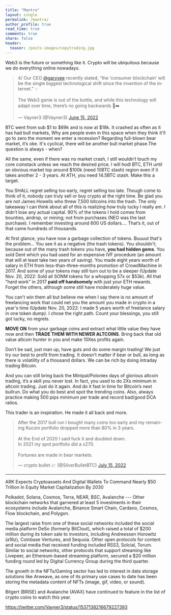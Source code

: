```yaml
---
title: "Mantra"
layout: single
permalink: /mantra/
author_profile: true
read_time: true
comments: true
share: false
header:
  teaser: /posts-images/copytrading.jpg
---
```

<!-- excerpt: "You can’t win them all" -->
Web3 is the future or something like it. Crypto will be ubiquitous because we do everything online nowadays. 

<blockquote class="twitter-tweet"><p lang="en" dir="ltr">4/ Our CEO <a href="https://twitter.com/garyvee?ref_src=twsrc%5Etfw">@garyvee</a> recently stated, “the ‘consumer blockchain’ will be the single biggest technological shift since the invention of the internet.” 💡<br><br>The Web3 genie is out of the bottle, and while this technology will adapt over time, there’s no going backwards 🧞➡️</p>&mdash; Vayner3 (@Vayner3) <a href="https://twitter.com/Vayner3/status/1537138220701564929?ref_src=twsrc%5Etfw">June 15, 2022</a></blockquote> <script async src="https://platform.twitter.com/widgets.js" charset="utf-8"></script>

BTC went from sub $1 to $69k and is now at $18k. It crashed as often as it has had bull markets, Why are people even in this space when they think it'll go to zero the moment we enter a recession? Regarding full-blown bear market, it’s oke. It's cyclical, there will be another bull market phase.The question is always - when?

All the same, even if there was no market crash, I still wouldn’t touch my core coinstack unless we reach the desired price. I will hodl BTC, ETH until an obvious market top around $100k (need 10BTC stash) region even if it takes another 2 - 3 years. At ATH, you need 14.5BTC stash. Make this a target.

You SHALL regret selling too early, regret selling too late. Though come to think of it, nobody can truly sell or buy crypto at the right time. Be glad you are not James Howells who threw 7,500 bitcoins into the trash. The only takeaway I can think about all of this is realizing how truly lucky I really am. I didn’t lose any actual capital. 90% of the tokens I hold comes from bounties, airdrop, or mining; not from purchases (NEO was the last purchase). I remember investing around 600 US dollars…. That’s it, out of that came hundreds of thousands.

At first glance, you have now a garbage collection of tokens. Buuuut that's the problem... You see it as a negative (the trash tokens). You shouldn't; because out
of the many trash tokens you have, **you had hidden gems**. You sold Dent which you had used for an expensive IVF procedure (an amount that will at least take two 
years of saving). You made eight years worth of salary in ETH from less-than-three-months promotion of CrowdMachine in 2017. And some of your tokens may still
turn out to be a sleeper (Update Nov. 20, 2022: Sold all SONM tokens for a whopping 57x or $53k). All that "hard work" in 2017 **paid off handsomely** with just 
your ETH rewards. Forget the others, although some still have moderately huge value.

You can't win them all but believe me when I say there is no amount of freelancing work that could net you the amount you made in crypto in a year's time (Update
Nov. 20, 2022: I made 5 years worth of freelance salary in one token dump). I chose the right path. Count your blessings, you still got lucky, no regrets.

**MOVE ON** from your garbage coins and extract what little value they have now and then **TRADE THEM WITH NEWER ALTCOINS**. Bring back that old value altcoin hunter in you and make 10Xes profits again.

Don’t be sad, just man up, have guts and do some margin trading! We just try our best to profit from trading. It doesn’t matter if bear or bull, as long as there is volatility of a thousand dollars. We can be rich by doing intraday trading Bitcoin.

And you can still bring back the Mintpal/Poloniex days of glorious altcoin trading, it’s a skill you never lost. In fact, you used to do 2Xs minimum in altcoin trading.
Just do it again. And do it fast in time for Bitcoin’s next bullrun. Do what you do best and spot the trending coins. Also, always practice making 500 pips 
minimum per trade and record bad/good DCA ratios.

This trader is an inspiration. He made it all back and more.
<blockquote class="twitter-tweet"><p lang="en" dir="ltr">After the 2017 bull run I bought many coins too early and my remaining Kucoin portfolio dropped more than 80% in 3 years.<br><br>At the End of 2020 I said fuck it and doubled down.<br>In 2021 my spot portfolio did a x270.<br><br>Fortunes are made in bear markets.</p>&mdash; crypto bullet 📈 (@SilverBulletBTC) <a href="https://twitter.com/SilverBulletBTC/status/1548076733370314752?ref_src=twsrc%5Etfw">July 15, 2022</a></blockquote> <script async src="https://platform.twitter.com/widgets.js" charset="utf-8"></script>

----

ARK Expects Cryptoassets And Digital Wallets To Command Nearly $50 Trillion In Equity Market Capitalization By 2030

Polkadot, Solana, Cosmos, Terra, NEAR, BSC, Avalanche --- Other blockchain networks that garnered at least 5
investments in their ecosystems include Avalanche, Binance Smart Chain, Cardano, Cosmos, Flow blockchain, and Polygon.

The largest raise from one of these social networks included the social media platform DeSo (formerly BitClout), which raised a total of $200 million during its token sale to investors, including Andreessen Horowitz (a16z), Coinbase Ventures, and Sequoia. Other open protocols for content and social media that received funding included RSS3, Solcial, Torum. Similar to social networks, other protocols that support streaming like Livepeer, an Ethereum-based streaming platform, secured a $20 million funding round led by Digital Currency Group during the third quarter.

The growth in the NFTs/Gaming sector has led to interest in data storage solutions like Arweave, as one of its primary use cases to date has been storing the metadata content of NFTs (image, gif, video, or sound).

Bitgert (BRISE) and Avalanche (AVAX) have continued to feature in the list of crypto coins to watch this year.

<https://twitter.com/Vayner3/status/1537138216679227393>